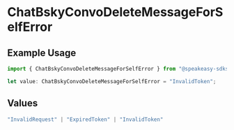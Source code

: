 # ChatBskyConvoDeleteMessageForSelfError

## Example Usage

```typescript
import { ChatBskyConvoDeleteMessageForSelfError } from "@speakeasy-sdks/bluesky/models/errors";

let value: ChatBskyConvoDeleteMessageForSelfError = "InvalidToken";
```

## Values

```typescript
"InvalidRequest" | "ExpiredToken" | "InvalidToken"
```